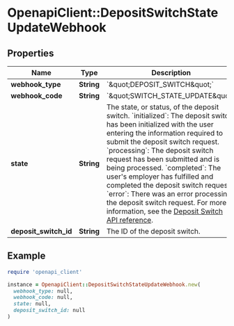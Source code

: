 # OpenapiClient::DepositSwitchStateUpdateWebhook

## Properties

| Name | Type | Description | Notes |
| ---- | ---- | ----------- | ----- |
| **webhook_type** | **String** | &#x60;\&quot;DEPOSIT_SWITCH\&quot;&#x60; | [optional] |
| **webhook_code** | **String** | &#x60;\&quot;SWITCH_STATE_UPDATE\&quot;&#x60; | [optional] |
| **state** | **String** |  The state, or status, of the deposit switch.  &#x60;initialized&#x60;: The deposit switch has been initialized with the user entering the information required to submit the deposit switch request.  &#x60;processing&#x60;: The deposit switch request has been submitted and is being processed.  &#x60;completed&#x60;: The user&#39;s employer has fulfilled and completed the deposit switch request.  &#x60;error&#x60;: There was an error processing the deposit switch request.  For more information, see the [Deposit Switch API reference](/docs/deposit-switch/reference#deposit_switchget). | [optional] |
| **deposit_switch_id** | **String** | The ID of the deposit switch. | [optional] |

## Example

```ruby
require 'openapi_client'

instance = OpenapiClient::DepositSwitchStateUpdateWebhook.new(
  webhook_type: null,
  webhook_code: null,
  state: null,
  deposit_switch_id: null
)
```

